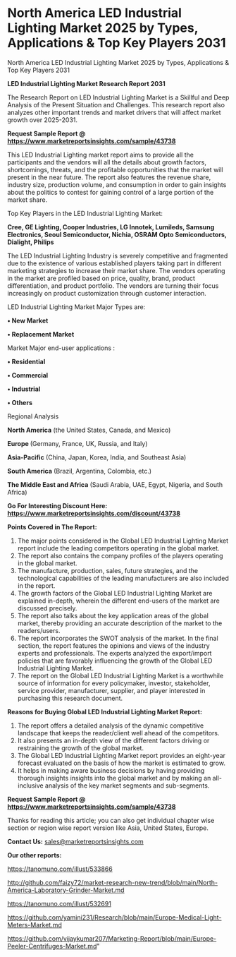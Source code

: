# North America LED Industrial Lighting Market 2025 by Types, Applications & Top Key Players 2031
North America LED Industrial Lighting Market 2025 by Types, Applications & Top Key Players 2031

<strong>LED Industrial Lighting Market Research Report 2031</strong>

The Research Report on LED Industrial Lighting Market is a Skillful and Deep Analysis of the Present Situation and Challenges. This research report also analyzes other important trends and market drivers that will affect market growth over 2025-2031.

<strong>Request Sample Report @ <a href=https://www.marketreportsinsights.com/sample/43738>https://www.marketreportsinsights.com/sample/43738</a></strong>

This LED Industrial Lighting market report aims to provide all the participants and the vendors will all the details about growth factors, shortcomings, threats, and the profitable opportunities that the market will present in the near future. The report also features the revenue share, industry size, production volume, and consumption in order to gain insights about the politics to contest for gaining control of a large portion of the market share.

Top Key Players in the LED Industrial Lighting Market:

<strong>Cree, GE Lighting, Cooper Industries, LG Innotek, Lumileds, Samsung Electronics, Seoul Semiconductor, Nichia, OSRAM Opto Semiconductors, Dialight, Philips</strong>

The LED Industrial Lighting Industry is severely competitive and fragmented due to the existence of various established players taking part in different marketing strategies to increase their market share. The vendors operating in the market are profiled based on price, quality, brand, product differentiation, and product portfolio. The vendors are turning their focus increasingly on product customization through customer interaction.

LED Industrial Lighting Market Major Types are:

<strong>•  New Market

•  Replacement Market</strong>

Market Major end-user applications :

<strong>•  Residential

•  Commercial

•  Industrial

•  Others</strong>

Regional Analysis

</u><strong><b>North America</b></strong> (the United States, Canada, and Mexico)

<strong><b>Europe </b></strong>(Germany, France, UK, Russia, and Italy)

<strong><b>Asia-Pacific</b></strong> (China, Japan, Korea, India, and Southeast Asia)

<strong><b>South America</b></strong> (Brazil, Argentina, Colombia, etc.)

<strong><b>The Middle East and Africa</b></strong> (Saudi Arabia, UAE, Egypt, Nigeria, and South Africa)

<strong>Go For Interesting Discount Here: <a href=https://www.marketreportsinsights.com/discount/43738>https://www.marketreportsinsights.com/discount/43738</a></strong>

<strong>Points Covered in The Report:</strong>
<ol>
  <li>The major points considered in the Global LED Industrial Lighting Market report include the leading competitors operating in the global market.</li>
  <li>The report also contains the company profiles of the players operating in the global market.</li>
  <li>The manufacture, production, sales, future strategies, and the technological capabilities of the leading manufacturers are also included in the report.</li>
  <li>The growth factors of the Global LED Industrial Lighting Market are explained in-depth, wherein the different end-users of the market are discussed precisely.</li>
  <li>The report also talks about the key application areas of the global market, thereby providing an accurate description of the market to the readers/users.</li>
  <li>The report incorporates the SWOT analysis of the market. In the final section, the report features the opinions and views of the industry experts and professionals. The experts analyzed the export/import policies that are favorably influencing the growth of the Global LED Industrial Lighting Market.</li>
  <li>The report on the Global LED Industrial Lighting Market is a worthwhile source of information for every policymaker, investor, stakeholder, service provider, manufacturer, supplier, and player interested in purchasing this research document.</li>
</ol>
<strong>Reasons for Buying Global LED Industrial Lighting Market Report:</strong>

<ol>
  <li>The report offers a detailed analysis of the dynamic competitive landscape that keeps the reader/client well ahead of the competitors.</li>
  <li>It also presents an in-depth view of the different factors driving or restraining the growth of the global market.</li>
  <li>The Global LED Industrial Lighting Market report provides an eight-year forecast evaluated on the basis of how the market is estimated to grow.</li>
  <li>It helps in making aware business decisions by having providing thorough insights insights into the global market and by making an all-inclusive analysis of the key market segments and sub-segments.</li>
</ol>
<strong>Request Sample Report @ <a href=https://www.marketreportsinsights.com/sample/43738>https://www.marketreportsinsights.com/sample/43738</a></strong>


Thanks for reading this article; you can also get individual chapter wise section or region wise report version like Asia, United States, Europe.

<strong>Contact Us:</strong>
sales@marketreportsinsights.com

<strong>Our other reports:</strong>

<a href=https://tanomuno.com/illust/533866>https://tanomuno.com/illust/533866</a>

<a href=http://github.com/faizy72/market-research-new-trend/blob/main/North-America-Laboratory-Grinder-Market.md>http://github.com/faizy72/market-research-new-trend/blob/main/North-America-Laboratory-Grinder-Market.md</a>

<a href=https://tanomuno.com/illust/532691>https://tanomuno.com/illust/532691</a>

<a href=https://github.com/yamini231/Research/blob/main/Europe-Medical-Light-Meters-Market.md>https://github.com/yamini231/Research/blob/main/Europe-Medical-Light-Meters-Market.md</a>

<a href=https://github.com/vijaykumar207/Marketing-Report/blob/main/Europe-Peeler-Centrifuges-Market.md>https://github.com/vijaykumar207/Marketing-Report/blob/main/Europe-Peeler-Centrifuges-Market.md</a>"
